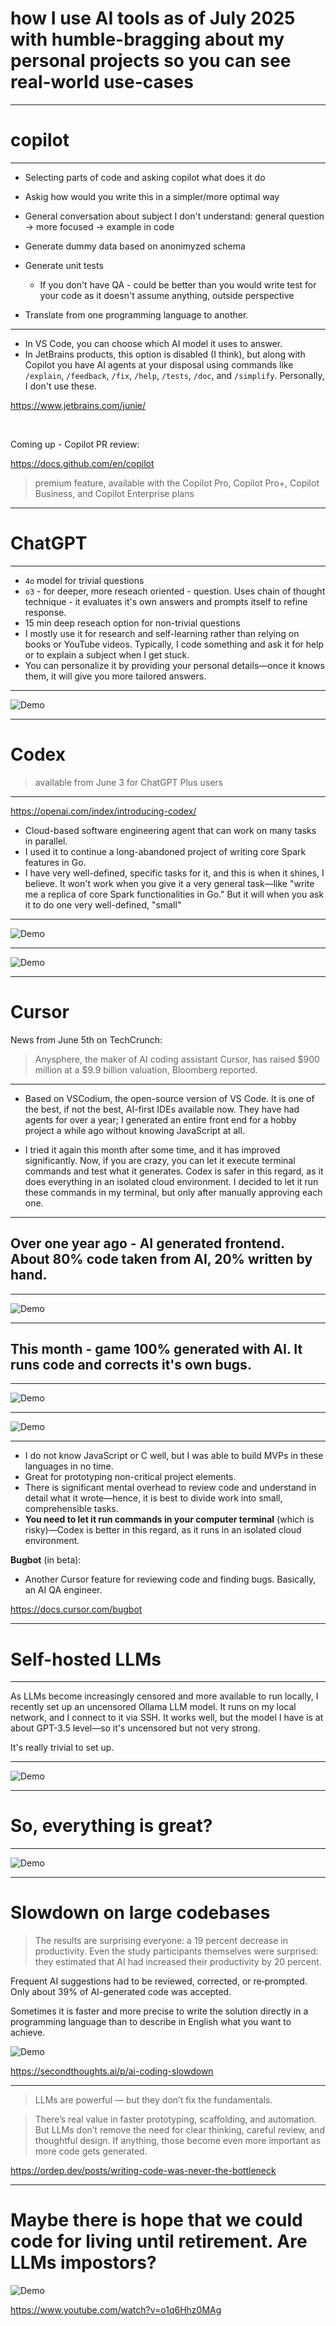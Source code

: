 # how I use AI tools as of July 2025 with humble-bragging about my personal projects so you can see real-world use-cases

---

# copilot 

---

- Selecting parts of code and asking copilot what does it do

- Askig how would you write this in a simpler/more optimal way

- General conversation about subject I don't understand:
general question -> more focused -> example in code

- Generate dummy data based on anonimyzed schema

- Generate unit tests
    - If you don't have QA - could be better than you would write test for your code as it doesn't assume anything, outside perspective

- Translate from one programming language to another.

---

- In VS Code, you can choose which AI model it uses to answer.
- In JetBrains products, this option is disabled (I think), but along with Copilot you have AI agents at your disposal using commands like `/explain`, `/feedback`, `/fix`, `/help`, `/tests`, `/doc`, and `/simplify`. Personally, I don't use these.

https://www.jetbrains.com/junie/

<br>

Coming up - Copilot PR review:

https://docs.github.com/en/copilot

> premium feature, available with the Copilot Pro, Copilot Pro+, Copilot Business, and Copilot Enterprise plans

---

# ChatGPT

---

- `4o` model for trivial questions
- `o3` - for deeper, more reseach oriented - question. Uses chain of thought technique - it evaluates it's own answers and prompts itself to refine response.
- 15 min deep reseach option for non-trivial questions 
- I mostly use it for research and self-learning rather than relying on books or YouTube videos. Typically, I code something and ask it for help or to explain a subject when I get stuck.
- You can personalize it by providing your personal details—once it knows them, it will give you more tailored answers.

---

![Demo](./gpt_customize.png)

---

# Codex 
> available from June 3 for ChatGPT Plus users

---

https://openai.com/index/introducing-codex/

- Cloud-based software engineering agent that can work on many tasks in parallel.
- I used it to continue a long-abandoned project of writing core Spark features in Go.
- I have very well-defined, specific tasks for it, and this is when it shines, I believe. It won't work when you give it a very general task—like "write me a replica of core Spark functionalities in Go." But it will when you ask it to do one very well-defined, "small"

---

![Demo](./codex_open_ai.png)

---

![Demo](./open_ai_how_they_use_codex.png)

---

# Cursor

News from June 5th on TechCrunch:
> Anysphere, the maker of AI coding assistant Cursor, has raised $900 million at a $9.9 billion valuation, Bloomberg reported.

--- 

- Based on VSCodium, the open-source version of VS Code. It is one of the best, if not the best, AI-first IDEs available now. They have had agents for over a year; I generated an entire front end for a hobby project a while ago without knowing JavaScript at all.

- I tried it again this month after some time, and it has improved significantly. Now, if you are crazy, you can let it execute terminal commands and test what it generates. Codex is safer in this regard, as it does everything in an isolated cloud environment. I decided to let it run these commands in my terminal, but only after manually approving each one.

---

## Over one year ago - AI generated frontend. About 80% code taken from AI, 20% written by hand.

---

![Demo](./trend_migrate.gif)

---

## This month - game 100% generated with AI. It runs code and corrects it's own bugs.

---

![Demo](./raylib_game.gif)

---

![Demo](./cursor.gif)

---

- I do not know JavaScript or C well, but I was able to build MVPs in these languages in no time.
- Great for prototyping non-critical project elements.
- There is significant mental overhead to review code and understand in detail what it wrote—hence, it is best to divide work into small, comprehensible tasks.
- **You need to let it run commands in your computer terminal** (which is risky)—Codex is better in this regard, as it runs in an isolated cloud environment.

**Bugbot** (in beta):
- Another Cursor feature for reviewing code and finding bugs. Basically, an AI QA engineer.

https://docs.cursor.com/bugbot

---

# Self-hosted LLMs

---

As LLMs become increasingly censored and more available to run locally, I recently set up an uncensored Ollama LLM model.
It runs on my local network, and I connect to it via SSH.
It works well, but the model I have is at about GPT-3.5 level—so it's uncensored but not very strong.

It's really trivial to set up.

---

![Demo](./local_llm.gif)

---

# So, everything is great?

---

![Demo](./critical_failure.png)

---

# Slowdown on large codebases

>The results are surprising everyone: a 19 percent decrease in productivity. Even the study participants themselves were surprised: they estimated that AI had increased their productivity by 20 percent.

Frequent AI suggestions had to be reviewed, corrected, or re‑prompted. Only about 39% of AI-generated code was accepted.

Sometimes it is faster and more precise to write the solution directly in a programming language than to describe in English what you want to achieve.

![Demo](./devs_forecast_vs_actual.png)

https://secondthoughts.ai/p/ai-coding-slowdown

---

> LLMs are powerful — but they don’t fix the fundamentals.

> There’s real value in faster prototyping, scaffolding, and automation. But LLMs don’t remove the need for clear thinking, careful review, and thoughtful design. If anything, those become even more important as more code gets generated.

https://ordep.dev/posts/writing-code-was-never-the-bottleneck

---

# Maybe there is hope that we could code for living until retirement. Are LLMs impostors?

![Demo](./ml_street_talk.png)

https://www.youtube.com/watch?v=o1q6Hhz0MAg

